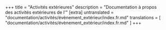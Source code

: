 +++
title = "Activités extérieures"
description = "Documentation à propos des activités extérieures de l'"
[extra]
untranslated = "documentation/activités/évènement_extérieur/index.fr.md"
translations = [
    "documentation/activités/évènement_extérieur/index.fr.md"
]
+++
